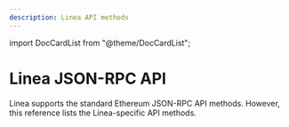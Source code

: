 ```yaml
---
description: Linea API methods
---
```

import DocCardList from "@theme/DocCardList";

# Linea JSON-RPC API

Linea supports the standard Ethereum JSON-RPC API methods. However, this reference lists the Linea-specific API methods.

<DocCardList />